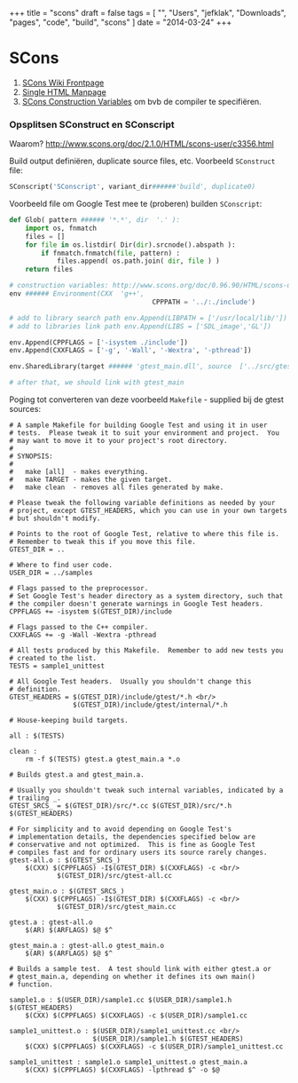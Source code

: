 +++
title = "scons"
draft = false
tags = [
    "",
    "Users",
    "jefklak",
    "Downloads",
    "pages",
    "code",
    "build",
    "scons"
]
date = "2014-03-24"
+++
# SCons 

  1. [SCons Wiki Frontpage](http://www.scons.org/wiki/FrontPage)
  2. [Single HTML Manpage](http://www.scons.org/doc/HTML/scons-man.html#lbAF)
  3. [SCons Construction Variables](http://www.scons.org/doc/0.96.90/HTML/scons-user/a3061.html) om bvb de compiler te specifiëren. 

### Opsplitsen SConstruct en SConscript 

Waarom? http://www.scons.org/doc/2.1.0/HTML/scons-user/c3356.html

Build output definiëren, duplicate source files, etc. Voorbeeld `SConstruct` file:

```python
SConscript('SConscript', variant_dir######'build', duplicate0)
```

Voorbeeld file om Google Test mee te (proberen) builden `SConscript`:

```python
def Glob( pattern ###### '*.*', dir  '.' ):
    import os, fnmatch
    files = []
    for file in os.listdir( Dir(dir).srcnode().abspath ):
        if fnmatch.fnmatch(file, pattern) :
            files.append( os.path.join( dir, file ) )
    return files

# construction variables: http://www.scons.org/doc/0.96.90/HTML/scons-user/a3061.html
env ###### Environment(CXX  'g++',
									CPPPATH = '../:./include')

# add to library search path env.Append(LIBPATH = ['/usr/local/lib/'])
# add to libraries link path env.Append(LIBS = ['SDL_image','GL'])

env.Append(CPPFLAGS = ['-isystem ./include'])
env.Append(CXXFLAGS = ['-g', '-Wall', '-Wextra', '-pthread'])

env.SharedLibrary(target ###### 'gtest_main.dll', source  ['../src/gtest-all.cc'])

# after that, we should link with gtest_main
```

Poging tot converteren van deze voorbeeld `Makefile` - supplied bij de gtest sources:

```
# A sample Makefile for building Google Test and using it in user
# tests.  Please tweak it to suit your environment and project.  You
# may want to move it to your project's root directory.
#
# SYNOPSIS:
#
#   make [all]  - makes everything.
#   make TARGET - makes the given target.
#   make clean  - removes all files generated by make.

# Please tweak the following variable definitions as needed by your
# project, except GTEST_HEADERS, which you can use in your own targets
# but shouldn't modify.

# Points to the root of Google Test, relative to where this file is.
# Remember to tweak this if you move this file.
GTEST_DIR = ..

# Where to find user code.
USER_DIR = ../samples

# Flags passed to the preprocessor.
# Set Google Test's header directory as a system directory, such that
# the compiler doesn't generate warnings in Google Test headers.
CPPFLAGS += -isystem $(GTEST_DIR)/include

# Flags passed to the C++ compiler.
CXXFLAGS += -g -Wall -Wextra -pthread

# All tests produced by this Makefile.  Remember to add new tests you
# created to the list.
TESTS = sample1_unittest

# All Google Test headers.  Usually you shouldn't change this
# definition.
GTEST_HEADERS = $(GTEST_DIR)/include/gtest/*.h <br/>
                $(GTEST_DIR)/include/gtest/internal/*.h

# House-keeping build targets.

all : $(TESTS)

clean :
	rm -f $(TESTS) gtest.a gtest_main.a *.o

# Builds gtest.a and gtest_main.a.

# Usually you shouldn't tweak such internal variables, indicated by a
# trailing _.
GTEST_SRCS_ = $(GTEST_DIR)/src/*.cc $(GTEST_DIR)/src/*.h $(GTEST_HEADERS)

# For simplicity and to avoid depending on Google Test's
# implementation details, the dependencies specified below are
# conservative and not optimized.  This is fine as Google Test
# compiles fast and for ordinary users its source rarely changes.
gtest-all.o : $(GTEST_SRCS_)
	$(CXX) $(CPPFLAGS) -I$(GTEST_DIR) $(CXXFLAGS) -c <br/>
            $(GTEST_DIR)/src/gtest-all.cc

gtest_main.o : $(GTEST_SRCS_)
	$(CXX) $(CPPFLAGS) -I$(GTEST_DIR) $(CXXFLAGS) -c <br/>
            $(GTEST_DIR)/src/gtest_main.cc

gtest.a : gtest-all.o
	$(AR) $(ARFLAGS) $@ $^

gtest_main.a : gtest-all.o gtest_main.o
	$(AR) $(ARFLAGS) $@ $^

# Builds a sample test.  A test should link with either gtest.a or
# gtest_main.a, depending on whether it defines its own main()
# function.

sample1.o : $(USER_DIR)/sample1.cc $(USER_DIR)/sample1.h $(GTEST_HEADERS)
	$(CXX) $(CPPFLAGS) $(CXXFLAGS) -c $(USER_DIR)/sample1.cc

sample1_unittest.o : $(USER_DIR)/sample1_unittest.cc <br/>
                     $(USER_DIR)/sample1.h $(GTEST_HEADERS)
	$(CXX) $(CPPFLAGS) $(CXXFLAGS) -c $(USER_DIR)/sample1_unittest.cc

sample1_unittest : sample1.o sample1_unittest.o gtest_main.a
	$(CXX) $(CPPFLAGS) $(CXXFLAGS) -lpthread $^ -o $@
```